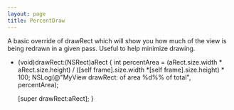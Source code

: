 ```yaml
---
layout: page
title: PercentDraw
---
```


A basic override of drawRect which will show you how much of the view is being redrawn in a given pass.  Useful to help minimize drawing.

    
- (void)drawRect:(NSRect)aRect
{
	int percentArea = (aRect.size.width * aRect.size.height) / ([self frame].size.width *[self frame].size.height) * 100;
	NSLog(@"MyView drawRect: of area %d%% of total", percentArea); 
		
	[super drawRect:aRect];
}

